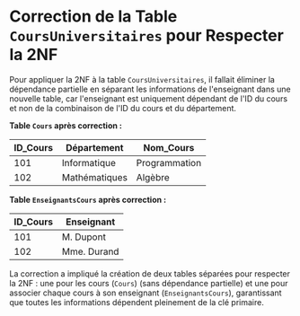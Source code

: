 # Correction de la Table `CoursUniversitaires` pour Respecter la 2NF

Pour appliquer la 2NF à la table `CoursUniversitaires`, il fallait éliminer la dépendance partielle en séparant les informations de l'enseignant dans une nouvelle table, car l'enseignant est uniquement dépendant de l'ID du cours et non de la combinaison de l'ID du cours et du département.

**Table `Cours` après correction :**

| ID_Cours | Département   | Nom_Cours     |
| -------- | ------------- | ------------- |
| 101      | Informatique  | Programmation |
| 102      | Mathématiques | Algèbre       |

**Table `EnseignantsCours` après correction :**

| ID_Cours | Enseignant  |
| -------- | ----------- |
| 101      | M. Dupont   |
| 102      | Mme. Durand |

La correction a impliqué la création de deux tables séparées pour respecter la 2NF : une pour les cours (`Cours`) (sans dépendance partielle) et une pour associer chaque cours à son enseignant (`EnseignantsCours`), garantissant que toutes les informations dépendent pleinement de la clé primaire.